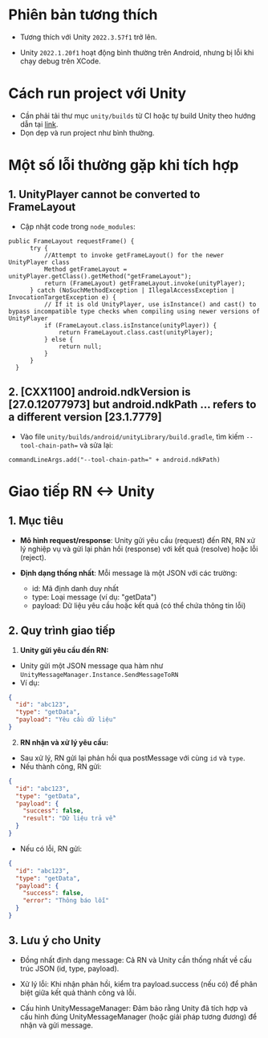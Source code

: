 # Phiên bản tương thích

- Tương thích với Unity `2022.3.57f1` trở lên.

- Unity `2022.1.20f1` hoạt động bình thường trên Android, nhưng bị lỗi khi chạy debug trên XCode.

# Cách run project với Unity

- Cần phải tải thư mục `unity/builds` từ CI hoặc tự build Unity theo hướng dẫn tại [link](https://github.com/azesmway/react-native-unity).
- Dọn dẹp và run project như bình thường.

# Một số lỗi thường gặp khi tích hợp

## 1. UnityPlayer cannot be converted to FrameLayout

- Cập nhật code trong `node_modules`:

```
public FrameLayout requestFrame() {
      try {
          //Attempt to invoke getFrameLayout() for the newer UnityPlayer class
          Method getFrameLayout = unityPlayer.getClass().getMethod("getFrameLayout");
          return (FrameLayout) getFrameLayout.invoke(unityPlayer);
      } catch (NoSuchMethodException | IllegalAccessException | InvocationTargetException e) {
          // If it is old UnityPlayer, use isInstance() and cast() to bypass incompatible type checks when compiling using newer versions of UnityPlayer
          if (FrameLayout.class.isInstance(unityPlayer)) {
              return FrameLayout.class.cast(unityPlayer);
          } else {
              return null;
          }
      }
  }
```

## 2. [CXX1100] android.ndkVersion is [27.0.12077973] but android.ndkPath ... refers to a different version [23.1.7779]

- Vào file `unity/builds/android/unityLibrary/build.gradle`, tìm kiếm `--tool-chain-path=` và sửa lại:

```
commandLineArgs.add("--tool-chain-path=" + android.ndkPath)
```

# Giao tiếp RN <-> Unity

## 1. Mục tiêu

- **Mô hình request/response**:
  Unity gửi yêu cầu (request) đến RN, RN xử lý nghiệp vụ và gửi lại phản hồi (response) với kết quả (resolve) hoặc lỗi (reject).

- **Định dạng thống nhất**:
  Mỗi message là một JSON với các trường:

  - id: Mã định danh duy nhất
  - type: Loại message (ví dụ: "getData")
  - payload: Dữ liệu yêu cầu hoặc kết quả (có thể chứa thông tin lỗi)

## 2. Quy trình giao tiếp

1. **Unity gửi yêu cầu đến RN:**

- Unity gửi một JSON message qua hàm như `UnityMessageManager.Instance.SendMessageToRN`
- Ví dụ:

```json
{
  "id": "abc123",
  "type": "getData",
  "payload": "Yêu cầu dữ liệu"
}
```

2. **RN nhận và xử lý yêu cầu:**

- Sau xử lý, RN gửi lại phản hồi qua postMessage với cùng `id` và `type`.
- Nếu thành công, RN gửi:

```json
{
  "id": "abc123",
  "type": "getData",
  "payload": {
    "success": false,
    "result": "Dữ liệu trả về"
  }
}
```

- Nếu có lỗi, RN gửi:

```json
{
  "id": "abc123",
  "type": "getData",
  "payload": {
    "success": false,
    "error": "Thông báo lỗi"
  }
}
```

## 3. Lưu ý cho Unity

- Đồng nhất định dạng message:
  Cả RN và Unity cần thống nhất về cấu trúc JSON (id, type, payload).

- Xử lý lỗi:
  Khi nhận phản hồi, kiểm tra payload.success (nếu có) để phân biệt giữa kết quả thành công và lỗi.

- Cấu hình UnityMessageManager:
  Đảm bảo rằng Unity đã tích hợp và cấu hình đúng UnityMessageManager (hoặc giải pháp tương đương) để nhận và gửi message.
